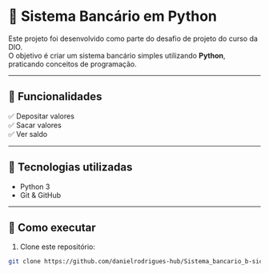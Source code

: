 # 🏦 Sistema Bancário em Python

Este projeto foi desenvolvido como parte do desafio de projeto do curso da DIO.  
O objetivo é criar um sistema bancário simples utilizando **Python**, praticando conceitos de programação.

---

## 📜 Funcionalidades

✅ Depositar valores  
✅ Sacar valores  
✅ Ver saldo  

---

## 🚀 Tecnologias utilizadas

- Python 3
- Git & GitHub

---

## 📌 Como executar

1. Clone este repositório:
```bash
git clone https://github.com/danielrodrigues-hub/Sistema_bancario_b-sico_python.git